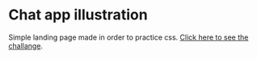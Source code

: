 # Chat app illustration

  Simple landing page made in order to practice css. [Click here to see the challange](https://www.frontendmentor.io/challenges/chat-app-css-illustration-O5auMkFqY).
